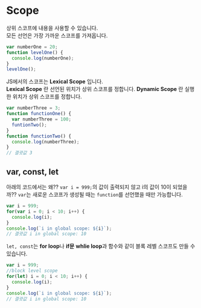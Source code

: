 # Scope

상위 스코프에 내용을 사용할 수 있습니다.  
모든 선언은 가장 가까운 스코프를 가져옵니다.  

```javascript
var numberOne = 20;
function levelOne() {
  console.log(numberOne);
}
levelOne();
```

JS에서의 스코프는 **Lexical Scope** 입니다.  
**Lexical Scope** 란 선언된 위치가 상위 스코프를 정합니다.
**Dynamic Scope** 란 실행한 위치가 상위 스코프를 정합니다.

```javascript
var numberThree = 3;
function functionOne() {
  var numberThree = 100;
  funtionTwo();
}
function functionTwo() {
  console.log(numberThree);
}
// 결괏값 3
```

## var, const, let

아래의 코드에서는 왜?? `var i = 999;`의 값이 출력되지 않고 i의 값이 10이 되었을까??
`var`는 새로운 스코프가 생성될 때는 `function`를 선언했을 때만 가능합니다.

```javascript
var i = 999;
for(var i = 0; i < 10; i++) {
  console.log(i);
}
console.log(`i in global scope: ${i}`);
// 결괏값 i in global scope: 10
```

`let, const`는 **for loop**나 **if문** **whlie loop**과 함수와 같이 블록 레벨 스코프도 만들 수 있습니다.

```javascript
var i = 999;
//block level scope
for(let) i = 0; i < 10; i++) {
  console.log(i);
}
console.log(`i in global scope: ${i}`);
// 결괏값 i in global scope: 10
```